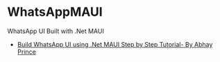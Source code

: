 # WhatsAppMAUI
WhatsApp UI Built with .Net MAUI
- [Build WhatsApp UI using .Net MAUI Step by Step Tutorial- By Abhay Prince](https://www.youtube.com/watch?v=gglcSXvMRHs)
